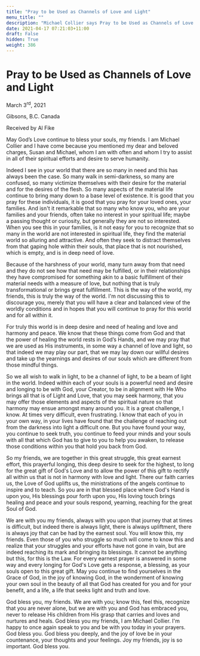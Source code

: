 ```yaml
---
title: "Pray to be Used as Channels of Love and Light"
menu_title: ""
description: "Michael Collier says Pray to be Used as Channels of Love and Light"
date: 2021-04-17 07:21:03+11:00
draft: False
hidden: True
weight: 386
---
```

# Pray to be Used as Channels of Love and Light

March 3<sup>rd</sup>, 2021

Gibsons, B.C. Canada

Received by Al Fike


May God’s Love continue to bless your souls, my friends. I am Michael Collier and I have come because you mentioned my dear and beloved charges, Susan and Michael, whom I am with often and whom I try to assist in all of their spiritual efforts and desire to serve humanity. 

Indeed I see in your world that there are so many in need and this has always been the case. So many walk in semi-darkness, so many are confused, so many victimize themselves with their desire for the material and for the desires of the flesh. So many aspects of the material life continue to bring many down to a base level of existence. It is good that you pray for these individuals, it is good that you pray for your loved ones, your families. And isn't it remarkable that so many who know you, who are your families and your friends, often take no interest in your spiritual life; maybe a passing thought or curiosity, but generally they are not so interested. When you see this in your families, is it not easy for you to recognize that so many in the world are not interested in spiritual life, they find the material world so alluring and attractive. And often they seek to distract themselves from that gaping hole within their souls, that place that is not nourished, which is empty, and is in deep need of love. 

Because of the harshness of your world, many turn away from that need and they do not see how that need may be fulfilled, or in their relationships they have compromised for something akin to a basic fulfillment of their material needs with a measure of love, but nothing that is truly transformational or brings great fulfillment. This is the way of the world, my friends, this is truly the way of the world. I'm not discussing this to discourage you, merely that you will have a clear and balanced view of the worldly conditions and in hopes that you will continue to pray for this world and for all within it. 

For truly this world is in deep desire and need of healing and love and harmony and peace. We know that these things come from God and that the power of healing the world rests in God’s Hands, and we may pray that we are used as His instruments, in some way a channel of love and light, so that indeed we may play our part, that we may lay down our willful desires and take up the yearnings and desires of our souls which are different from those mindful things. 

So we all wish to walk in light, to be a channel of light, to be a beam of light in the world. Indeed within each of your souls is a powerful need and desire and longing to be with God, your Creator, to be in alignment with He Who brings all that is of Light and Love, that you may seek harmony, that you may offer those elements and aspects of the spiritual nature so that harmony may ensue amongst many around you. It is a great challenge, I know. At times very difficult, even frustrating. I know that each of you in your own way, in your lives have found that the challenge of reaching out from the darkness into light a difficult one. But you have found your way, you continue to seek truth, you continue to feed your minds and your souls with all that which God has to give to you to help you awaken, to release those conditions within you that hold you back from God.

So my friends, we are together in this great struggle, this great earnest effort, this prayerful longing, this deep desire to seek for the highest, to long for the great gift of God's Love and to allow the power of this gift to rectify all within us that is not in harmony with love and light. There our faith carries us, the Love of God uplifts us, the ministrations of the angels continue to inspire and to teach. So you are in that blessed place where God's Hand is upon you, His blessings pour forth upon you, His loving touch brings healing and peace and your souls respond, yearning, reaching for the great Soul of God. 

We are with you my friends, always with you upon that journey that at times is difficult, but indeed there is always light, there is always upliftment, there is always joy that can be had by the earnest soul. You will know this, my friends. Even those of you who struggle so much will come to know this and realize that your struggles and your efforts have not gone in vain, but are indeed reaching its mark and bringing its blessings. It cannot be anything but this, for this is the Law. For every earnest prayer is answered in some way and every longing for God's Love gets a response, a blessing, as your souls open to this great gift. May you continue to find yourselves in the Grace of God, in the joy of knowing God, in the wonderment of knowing your own soul in the beauty of all that God has created for you and for your benefit, and a life, a life that seeks light and truth and love. 

God bless you, my friends. We are with you; know this, feel this, recognize that you are never alone, but we are with you and God has embraced you, never to release His children from His grasp that carries and loves and nurtures and heals. God bless you my friends, I am Michael Collier. I'm happy to once again speak to you and be with you today in your prayers. God bless you. God bless you deeply, and the joy of love be in your countenance, your thoughts and your feelings. Joy my friends, joy is so important. God bless you.